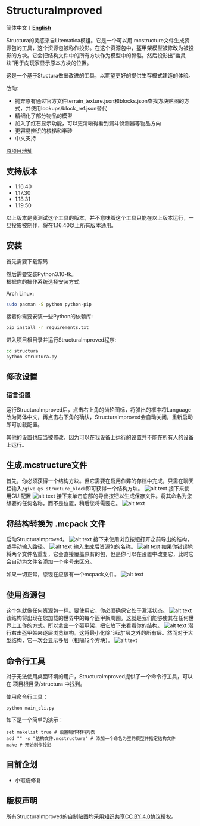 # StructuraImproved

简体中文丨[**English**](README)

Structura的灵感来自Litematica模组。它是一个可以用.mcstructure文件生成资源包的工具，这个资源包被称作投影。在这个资源包中，盔甲架模型被修改为被投影的方块。它会把结构文件中的所有方块作为模型中的骨骼。然后投影出“幽灵块”用于向玩家显示原本方块的位置。

这是一个基于Stuctura做出改进的工具，以期望更好的提供生存模式建造的体验。

改动:
- 抛弃原有通过官方文件terrain_texture.json和blocks.json查找方块贴图的方式，并使用lookups/block_ref.json替代
- 精细化了部分物品的模型
- 加入了红石显示功能，可以更清晰得看到漏斗侦测器等物品方向
- 更容易辨识的楼梯和半砖
- 中文支持

[原项目地址](https://github.com/RavinMaddHatter/Structura)

## 支持版本
- 1.16.40
- 1.17.30
- 1.18.31
- 1.19.50

以上版本是我测试这个工具的版本，并不意味着这个工具只能在以上版本运行，一旦投影被制作，将在1.16.40以上所有版本通用。

## 安装

首先需要下载源码

然后需要安装Python3.10-tk。</br>
根据你的操作系统选择安装方式:

Arch Linux:
```bash
sudo pacman -S python python-pip
```

接着你需要安装一些Python的依赖库:
```bash
pip install -r requirements.txt
```

进入项目根目录并运行StructuraImproved程序:
```bash
cd structura
python structura.py
```

## 修改设置

### 语言设置
运行StructuraImproved后，点击右上角的齿轮图标，将弹出的框中将Language改为简体中文，再点击右下角的确认，StructuraImproved会自动关闭，重新启动即可加载配置。

其他的设置也应当被修改，因为可以在我设备上运行的设置并不能在所有人的设备上运行。

## 生成.mcstructure文件

首先，你必须获得一个结构方块。但它需要在启用作弊的存档中完成，只需在聊天栏输入`/give @s structure_block`即可获得一个结构方块。
![alt text](docs/give_structure.png?raw=true)
接下来使用GUI配置
![alt text](docs/select_structure.PNG?raw=true)
接下来单击底部的导出按钮以生成保存文件。将其命名为您想要的任何名称，而不是位置，稍后您将需要它。
![alt text](docs/export_structure.PNG?raw=true)

## 将结构转换为 .mcpack 文件
启动StructuraImproved。
![alt text](docs/launch_structura.PNG?raw=true)
接下来使用浏览按钮打开之前导出的结构，或手动输入路径。
![alt text](docs/browse_file.PNG?raw=true)
输入生成后资源包的名称。
![alt text](docs/name.PNG?raw=true)
如果你错误地将两个文件名重复，它会直接覆盖原有的包，但是你可以在设置中改变它，此时它会自动为文件名添加一个序号来区分。

如果一切正常，您现在应该有一个mcpack文件。
![alt text](docs/pack_made.PNG?raw=true)

## 使用资源包
这个包就像任何资源包一样。要使用它，你必须确保它处于激活状态。
![alt text](docs/make_pack_active.PNG?raw=true)
该结构将出现在您加载的世界中的每个盔甲架周围。这就是我们能够使其在任何世界上工作的方式。所以拿出一个盔甲架，把它放下来看看你的结构。
![alt text](docs/example_full.png?raw=true)
潜行右击盔甲架来逐层浏览结构。这将最小化除“活动”层之外的所有层。然而对于大型结构，它一次会显示多层（相隔12个方块）。
![alt text](docs/example_layer.png?raw=true)

## 命令行工具
对于无法使用桌面环境的用户，StructuraImproved提供了一个命令行工具，可以在 项目根目录/structura 中找到。

使用命令行工具：
```shell
python main_cli.py
```

如下是一个简单的演示：
```
set makelist true # 设置制作材料列表
add "" -s "结构文件.mcstructure" # 添加一个命名为空的模型并指定结构文件
make # 开始制作投影
```

## 目前企划
- 小瑕疵修复

## 版权声明
所有StructuraImproved的自制贴图均采用[知识共享CC BY 4.0协议](https://creativecommons.org/licenses/by/4.0/)授权。

